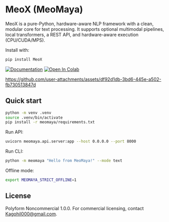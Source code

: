 # MeoX (MeoMaya)

MeoX is a pure-Python, hardware-aware NLP framework with a clean, modular core for text processing. It supports optional multimodal pipelines, local transformers, a REST API, and hardware-aware execution (CPU/CUDA/MPS).

Install with:

```bash
pip install MeoX
```


[![Documentation](https://img.shields.io/badge/Docs-Site-blue?logo=github)](https://kashyapsinh-gohil.github.io/MeoMaya-Info/) 
[![Open In Colab](https://colab.research.google.com/assets/colab-badge.svg)](https://colab.research.google.com/drive/1G61wWs2pzCKJ2lyVkrtYVjIq_lBZPFrW?usp=sharing)


https://github.com/user-attachments/assets/df92d1db-3bd6-445e-a502-fb730513847d

## Quick start

```bash
python -m venv .venv
source .venv/bin/activate
pip install -r meomaya/requirements.txt
```

Run API:

```bash
uvicorn meomaya.api.server:app --host 0.0.0.0 --port 8000
```

Run CLI:

```bash
python -m meomaya "Hello from MeoMaya!" --mode text
```

Offline mode:

```bash
export MEOMAYA_STRICT_OFFLINE=1
```

## License

Polyform Noncommercial 1.0.0. For commercial licensing, contact Kagohil000@gmail.com.


